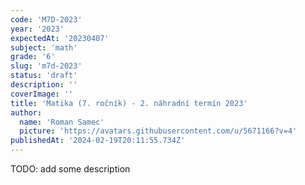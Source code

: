 ```yaml
---
code: 'M7D-2023'
year: '2023'
expectedAt: '20230407'
subject: 'math'
grade: '6'
slug: 'm7d-2023'
status: 'draft'
description: ''
coverImage: ''
title: 'Matika (7. ročník) - 2. náhradní termín 2023'
author:
  name: 'Roman Samec'
  picture: 'https://avatars.githubusercontent.com/u/5671166?v=4'
publishedAt: '2024-02-19T20:11:55.734Z'
---
```


TODO: add some description
